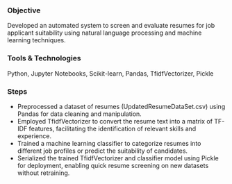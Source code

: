 
### Objective
Developed an automated system to screen and evaluate resumes for job applicant suitability using natural language processing and machine learning techniques.

### Tools & Technologies
Python, Jupyter Notebooks, Scikit-learn, Pandas, TfidfVectorizer, Pickle

### Steps
- Preprocessed a dataset of resumes (UpdatedResumeDataSet.csv) using Pandas for data cleaning and manipulation.
- Employed TfidfVectorizer to convert the resume text into a matrix of TF-IDF features, facilitating the identification of relevant skills and experience.
- Trained a machine learning classifier  to categorize resumes into different job profiles or predict the suitability of candidates.
- Serialized the trained TfidfVectorizer and classifier model using Pickle for deployment, enabling quick resume screening on new datasets without retraining.


